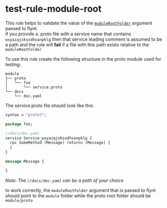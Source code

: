 # test-rule-module-root

This rule helps to validate the value of the [`moduleRootFolder`](../../README.md#cli-options) argument passed to flynt.  
if you provide a .proto file with a service name that contains `wsyaiqjxksxdhsanpklg`
then that service leading comment is assumed to be a path and the
rule will **fail** if a file with this path exists relative to the `moduleRootFolder`

To use this rule create the following structure in the proto module used for testing:
```
module
├── proto
│   └── foo
│       └── service.proto
└── docs
    └── doc.yaml
```

The service.proto file should look like this:
```proto
syntax = "proto3";

package foo;

//docs/doc.yaml
service Service_wsyaiqjxksxdhsanpklg {
  rpc SomeMethod (Message) returns (Message) {
  }
}

message Message {

}
```

*Note: The `//docs/doc.yaml` can be a path of your choice*  

to work correctly, the `moduleRootFolder` argument that is passed to flynt should point to the `module` folder while the proto root folder should be `module/proto` 
